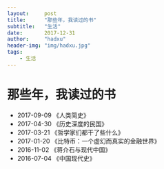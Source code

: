 ```yaml
---
layout:     post
title:      "那些年，我读过的书"
subtitle:   "生活"
date:       2017-12-31
author:     "hadxu"
header-img: "img/hadxu.jpg"
tags:
    - 生活
---
```



# 那些年，我读过的书


* 2017-09-09 《人类简史》
<i class="icon-star"></i>
<i class="icon-star"></i>
<i class="icon-star"></i>
<i class="icon-star"></i>
<i class="icon-star"></i>
* 2017-04-30 《历史深度的民国》 
<i class="icon-star"></i>
<i class="icon-star"></i>
<i class="icon-star"></i>
<i class="icon-star"></i>
<i class="icon-star"></i>
* 2017-03-21 《哲学家们都干了些什么》
<i class="icon-star"></i>
<i class="icon-star"></i>
<i class="icon-star"></i>
<i class="icon-star"></i>
<i class="icon-star"></i>
* 2017-01-20 《比特币：一个虚幻而真实的金融世界》
<i class="icon-star"></i>
<i class="icon-star"></i>
<i class="icon-star"></i>
<i class="icon-star"></i>
<i class="icon-star-half-empty"></i>
* 2016-11-02 《蒋介石与现代中国》
<i class="icon-star"></i>
<i class="icon-star"></i>
<i class="icon-star"></i>
<i class="icon-star"></i>
<i class="icon-star-half-empty"></i>
* 2016-07-04 《中国现代史》
<i class="icon-star"></i>
<i class="icon-star"></i>
<i class="icon-star"></i>
<i class="icon-star"></i>
<i class="icon-star-half-empty"></i>
